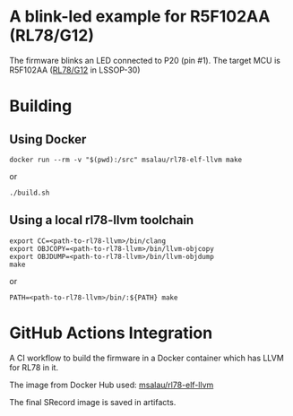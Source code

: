 # A blink-led example for R5F102AA (RL78/G12)
The firmware blinks an LED connected to P20 (pin #1).
The target MCU is R5F102AA ([RL78/G12](https://www.renesas.com/us/en/products/microcontrollers-microprocessors/rl78-low-power-8-16-bit-mcus/rl78g12-compact-low-power-microcontrollers-general-purpose-applications-ideal-sub-mcus) in LSSOP-30)

# Building

## Using Docker

```
docker run --rm -v "$(pwd):/src" msalau/rl78-elf-llvm make
```
or
```
./build.sh
```

## Using a local rl78-llvm toolchain
```
export CC=<path-to-rl78-llvm>/bin/clang
export OBJCOPY=<path-to-rl78-llvm>/bin/llvm-objcopy
export OBJDUMP=<path-to-rl78-llvm>/bin/llvm-objdump
make
```
or
```
PATH=<path-to-rl78-llvm>/bin/:${PATH} make
```

# GitHub Actions Integration
A CI workflow to build the firmware in a Docker container which has LLVM for RL78 in it.

The image from Docker Hub used: [msalau/rl78-elf-llvm](https://hub.docker.com/r/msalau/rl78-elf-llvm)

The final SRecord image is saved in artifacts.
